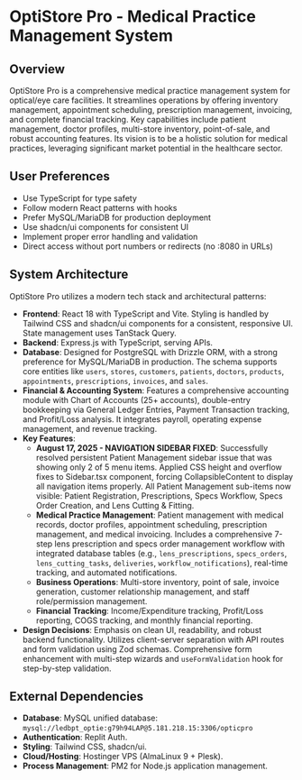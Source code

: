 # OptiStore Pro - Medical Practice Management System

## Overview
OptiStore Pro is a comprehensive medical practice management system for optical/eye care facilities. It streamlines operations by offering inventory management, appointment scheduling, prescription management, invoicing, and complete financial tracking. Key capabilities include patient management, doctor profiles, multi-store inventory, point-of-sale, and robust accounting features. Its vision is to be a holistic solution for medical practices, leveraging significant market potential in the healthcare sector.

## User Preferences
- Use TypeScript for type safety
- Follow modern React patterns with hooks
- Prefer MySQL/MariaDB for production deployment
- Use shadcn/ui components for consistent UI
- Implement proper error handling and validation
- Direct access without port numbers or redirects (no :8080 in URLs)

## System Architecture
OptiStore Pro utilizes a modern tech stack and architectural patterns:
- **Frontend**: React 18 with TypeScript and Vite. Styling is handled by Tailwind CSS and shadcn/ui components for a consistent, responsive UI. State management uses TanStack Query.
- **Backend**: Express.js with TypeScript, serving APIs.
- **Database**: Designed for PostgreSQL with Drizzle ORM, with a strong preference for MySQL/MariaDB in production. The schema supports core entities like `users`, `stores`, `customers`, `patients`, `doctors`, `products`, `appointments`, `prescriptions`, `invoices`, and `sales`.
- **Financial & Accounting System**: Features a comprehensive accounting module with Chart of Accounts (25+ accounts), double-entry bookkeeping via General Ledger Entries, Payment Transaction tracking, and Profit/Loss analysis. It integrates payroll, operating expense management, and revenue tracking.
- **Key Features**:
    - **August 17, 2025 - NAVIGATION SIDEBAR FIXED**: Successfully resolved persistent Patient Management sidebar issue that was showing only 2 of 5 menu items. Applied CSS height and overflow fixes to Sidebar.tsx component, forcing CollapsibleContent to display all navigation items properly. All Patient Management sub-items now visible: Patient Registration, Prescriptions, Specs Workflow, Specs Order Creation, and Lens Cutting & Fitting.
    - **Medical Practice Management**: Patient management with medical records, doctor profiles, appointment scheduling, prescription management, and medical invoicing. Includes a comprehensive 7-step lens prescription and specs order management workflow with integrated database tables (e.g., `lens_prescriptions`, `specs_orders`, `lens_cutting_tasks`, `deliveries`, `workflow_notifications`), real-time tracking, and automated notifications.
    - **Business Operations**: Multi-store inventory, point of sale, invoice generation, customer relationship management, and staff role/permission management.
    - **Financial Tracking**: Income/Expenditure tracking, Profit/Loss reporting, COGS tracking, and monthly financial reporting.
- **Design Decisions**: Emphasis on clean UI, readability, and robust backend functionality. Utilizes client-server separation with API routes and form validation using Zod schemas. Comprehensive form enhancement with multi-step wizards and `useFormValidation` hook for step-by-step validation.

## External Dependencies
- **Database**: MySQL unified database: `mysql://ledbpt_optie:g79h94LAP@5.181.218.15:3306/opticpro`
- **Authentication**: Replit Auth.
- **Styling**: Tailwind CSS, shadcn/ui.
- **Cloud/Hosting**: Hostinger VPS (AlmaLinux 9 + Plesk).
- **Process Management**: PM2 for Node.js application management.